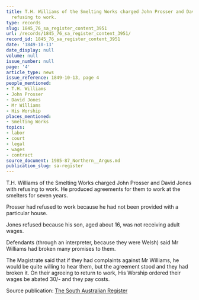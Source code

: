 ```yaml
---
title: T.H. Williams of the Smelting Works charged John Prosser and David Jones with
  refusing to work.
type: records
slug: 1845_76_sa_register_content_3951
url: /records/1845_76_sa_register_content_3951/
record_id: 1845_76_sa_register_content_3951
date: '1849-10-13'
date_display: null
volume: null
issue_number: null
page: '4'
article_type: news
issue_reference: 1849-10-13, page 4
people_mentioned:
- T.H. Williams
- John Prosser
- David Jones
- Mr Williams
- His Worship
places_mentioned:
- Smelting Works
topics:
- labor
- court
- legal
- wages
- contract
source_document: 1985-87_Northern__Argus.md
publication_slug: sa-register
---
```


T.H. Williams of the Smelting Works charged John Prosser and David Jones with refusing to work.  He produced agreements for them to work at the smelters for seven years.

Prosser had refused to work because he had not been provided with a particular house.

Jones refused because his son, aged about 16, was not receiving adult wages.

Defendants (through an interpreter, because they were Welsh) said Mr Williams had broken many promises to them.

The Magistrate said that if they had complaints against Mr Williams, he would be quite willing to hear them, but the agreement stood and they had broken it.  On their agreeing to return to work, His Worship ordered their wages be abated 30/- and they pay costs.

Source publication: [The South Australian Register](/publications/sa-register/)
